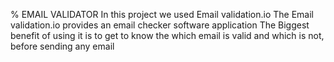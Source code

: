 % EMAIL VALIDATOR
In this project we used Email validation.io 
The Email validation.io  provides an email checker software application
The Biggest benefit of using it is to get to know the which email is valid and which is not, before sending any email
